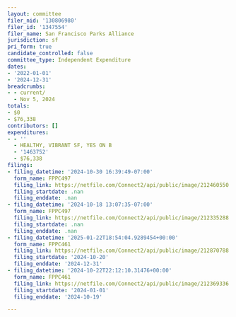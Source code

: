 ```yaml
---
layout: committee
filer_nid: '130806980'
filer_id: '1347554'
filer_name: San Francisco Parks Alliance
jurisdiction: sf
pri_form: true
candidate_controlled: false
committee_type: Independent Expenditure
dates:
- '2022-01-01'
- '2024-12-31'
breadcrumbs:
- - current/
  - Nov 5, 2024
totals:
- $0
- $76,338
contributors: []
expenditures:
- - ''
  - HEALTHY, VIBRANT SF, YES ON B
  - '1463752'
  - $76,338
filings:
- filing_datetime: '2024-10-30 16:39:49-07:00'
  form_name: FPPC497
  filing_link: https://netfile.com/Connect2/api/public/image/212460550
  filing_startdate: .nan
  filing_enddate: .nan
- filing_datetime: '2024-10-18 13:07:35-07:00'
  form_name: FPPC497
  filing_link: https://netfile.com/Connect2/api/public/image/212335288
  filing_startdate: .nan
  filing_enddate: .nan
- filing_datetime: '2025-01-22T18:54:04.9289454+00:00'
  form_name: FPPC461
  filing_link: https://netfile.com/Connect2/api/public/image/212870788
  filing_startdate: '2024-10-20'
  filing_enddate: '2024-12-31'
- filing_datetime: '2024-10-22T22:12:10.31476+00:00'
  form_name: FPPC461
  filing_link: https://netfile.com/Connect2/api/public/image/212369336
  filing_startdate: '2024-01-01'
  filing_enddate: '2024-10-19'

---
```

